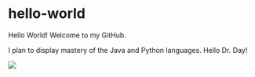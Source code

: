 # hello-world
Hello World! Welcome to my GitHub.

I plan to display mastery of the Java and Python languages. Hello Dr. Day!

![](hello-world/octocat.png)
